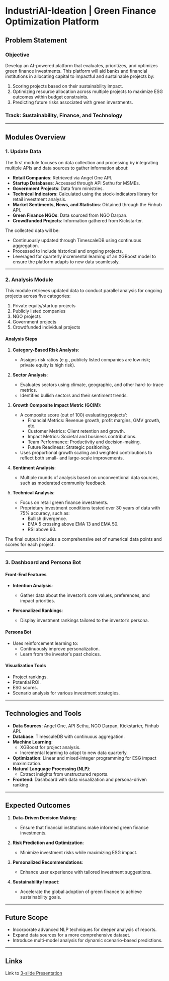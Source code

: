 #  IndustriAI-Ideation | Green Finance Optimization Platform

## Problem Statement

### Objective
Develop an AI-powered platform that evaluates, prioritizes, and optimizes green finance investments. This platform will aid banks and financial institutions in allocating capital to impactful and sustainable projects by:

1. Scoring projects based on their sustainability impact.
2. Optimizing resource allocation across multiple projects to maximize ESG outcomes within budget constraints.
3. Predicting future risks associated with green investments.

### Track: **Sustainability, Finance, and Technology**

---

## Modules Overview

### 1. **Update Data**

The first module focuses on data collection and processing by integrating multiple APIs and data sources to gather information about:

- **Retail Companies**: Retrieved via Angel One API.
- **Startup Databases**: Accessed through API Sethu for MSMEs.
- **Government Projects**: Data from ministries.
- **Technical Indicators**: Calculated using the stock-indicators library for retail investment analysis.
- **Market Sentiments, News, and Statistics**: Obtained through the Finhub API.
- **Green Finance NGOs**: Data sourced from NGO Darpan.
- **Crowdfunded Projects**: Information gathered from Kickstarter.

The collected data will be:

- Continuously updated through TimescaleDB using continuous aggregation.
- Processed to include historical and ongoing projects.
- Leveraged for quarterly incremental learning of an XGBoost model to ensure the platform adapts to new data seamlessly.

---

### 2. **Analysis Module**

This module retrieves updated data to conduct parallel analysis for ongoing projects across five categories:

1. Private equity/startup projects
2. Publicly listed companies
3. NGO projects
4. Government projects
5. Crowdfunded individual projects

#### Analysis Steps

1. **Category-Based Risk Analysis**:
   - Assigns risk ratios (e.g., publicly listed companies are low risk; private equity is high risk).

2. **Sector Analysis**:
   - Evaluates sectors using climate, geographic, and other hard-to-trace metrics.
   - Identifies bullish sectors and their sentiment trends.

3. **Growth Composite Impact Metric (GCIM)**:
   - A composite score (out of 100) evaluating projects’:
     - Financial Metrics: Revenue growth, profit margins, GMV growth, etc.
     - Customer Metrics: Client retention and growth.
     - Impact Metrics: Societal and business contributions.
     - Team Performance: Productivity and decision-making.
     - Future Readiness: Strategic positioning.
   - Uses proportional growth scaling and weighted contributions to reflect both small- and large-scale improvements.

4. **Sentiment Analysis**:
   - Multiple rounds of analysis based on unconventional data sources, such as moderated community feedback.

5. **Technical Analysis**:
   - Focus on retail green finance investments.
   - Proprietary investment conditions tested over 30 years of data with 75% accuracy, such as:
     - Bullish divergence.
     - EMA 5 crossing above EMA 13 and EMA 50.
     - RSI above 60.

The final output includes a comprehensive set of numerical data points and scores for each project.

---

### 3. **Dashboard and Persona Bot**

#### Front-End Features

- **Intention Analysis**:
  - Gather data about the investor’s core values, preferences, and impact priorities.

- **Personalized Rankings**:
  - Display investment rankings tailored to the investor’s persona.

#### Persona Bot

- Uses reinforcement learning to:
  - Continuously improve personalization.
  - Learn from the investor’s past choices.

#### Visualization Tools

- Project rankings.
- Potential ROI.
- ESG scores.
- Scenario analysis for various investment strategies.

---

## Technologies and Tools

- **Data Sources**: Angel One, API Sethu, NGO Darpan, Kickstarter, Finhub API.
- **Database**: TimescaleDB with continuous aggregation.
- **Machine Learning**:
  - XGBoost for project analysis.
  - Incremental learning to adapt to new data quarterly.
- **Optimization**: Linear and mixed-integer programming for ESG impact maximization.
- **Natural Language Processing (NLP)**:
  - Extract insights from unstructured reports.
- **Frontend**: Dashboard with data visualization and persona-driven ranking.

---

## Expected Outcomes

1. **Data-Driven Decision Making**:
   - Ensure that financial institutions make informed green finance investments.

2. **Risk Prediction and Optimization**:
   - Minimize investment risks while maximizing ESG impact.

3. **Personalized Recommendations**:
   - Enhance user experience with tailored investment suggestions.

4. **Sustainability Impact**:
   - Accelerate the global adoption of green finance to achieve sustainability goals.

---

## Future Scope

- Incorporate advanced NLP techniques for deeper analysis of reports.
- Expand data sources for a more comprehensive dataset.
- Introduce multi-model analysis for dynamic scenario-based predictions.

---

## Links

Link to [3-slide Presentation](https://www.canva.com/design/DAGbUmGN_6Q/vG_B0ltEiTYy2QQTwDSP5w/edit?utm_content=DAGbUmGN_6Q&utm_campaign=designshare&utm_medium=link2&utm_source=sharebutton)

